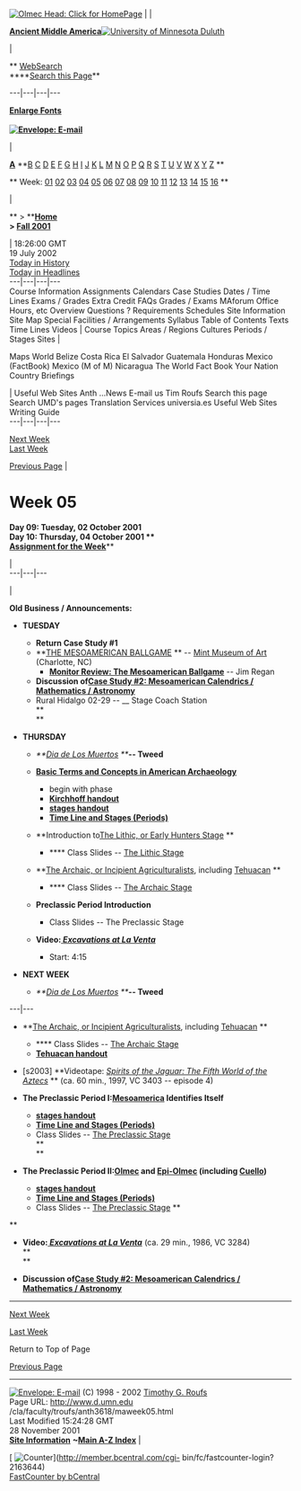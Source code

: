 [![Olmec Head: Click for
HomePage](/cla/faculty/troufs/images/olmechd.jpg)](http://www.d.umn.edu/cla/faculty/troufs/anth3618/)
|   |

[**Ancient Middle
America**](http://www.d.umn.edu/cla/faculty/troufs/anth3618/)[![University of
Minnesota Duluth](/base/extras/umd_name_big.gif)](/)

|

** [WebSearch  
](http://www.d.umn.edu/socanth/search.html)****[Search this
Page](/cla/faculty/troufs/anth1602/pcsearchpage.html)**  
  
---|---|---|---  
  
[**Enlarge Fonts**](/cla/faculty/troufs/anth1602/pcenlargefonts.html)  
**[  
![Envelope:
E-mail](/cla/faculty/troufs/images/mail.gif)](mailto:troufs@d.umn.edu)**

|

[**A**](http://www.d.umn.edu/cla/faculty/troufs/tr/trindex.html#A)
**[B](http://www.d.umn.edu/cla/faculty/troufs/tr/trindex.html#B)
[C](http://www.d.umn.edu/cla/faculty/troufs/tr/trindex.html#C)
[D](http://www.d.umn.edu/cla/faculty/troufs/tr/trindex.html#D)
[E](http://www.d.umn.edu/cla/faculty/troufs/tr/trindex.html#E)
[F](http://www.d.umn.edu/cla/faculty/troufs/tr/trindex.html#F)
[G](http://www.d.umn.edu/cla/faculty/troufs/tr/trindex.html#G)
[H](http://www.d.umn.edu/cla/faculty/troufs/tr/trindex.html#H)
[I](http://www.d.umn.edu/cla/faculty/troufs/tr/trindex.html#I)
[J](http://www.d.umn.edu/cla/faculty/troufs/tr/trindex.html#J)
[K](http://www.d.umn.edu/cla/faculty/troufs/tr/trindex.html#K)
[L](http://www.d.umn.edu/cla/faculty/troufs/tr/trindex.html#L)
[M](http://www.d.umn.edu/cla/faculty/troufs/tr/trindex.html#M)
[N](http://www.d.umn.edu/cla/faculty/troufs/tr/trindex.html#N)
[O](http://www.d.umn.edu/cla/faculty/troufs/tr/trindex.html#O)
[P](http://www.d.umn.edu/cla/faculty/troufs/tr/trindex.html#P)
[Q](http://www.d.umn.edu/cla/faculty/troufs/tr/trindex.html#Q)
[R](http://www.d.umn.edu/cla/faculty/troufs/tr/trindex.html#R)
[S](http://www.d.umn.edu/cla/faculty/troufs/tr/trindex.html#S)
[T](http://www.d.umn.edu/cla/faculty/troufs/tr/trindex.html#T)
[U](http://www.d.umn.edu/cla/faculty/troufs/tr/trindex.html#U)
[V](http://www.d.umn.edu/cla/faculty/troufs/tr/trindex.html#V)
[W](http://www.d.umn.edu/cla/faculty/troufs/tr/trindex.html#W)
[X](http://www.d.umn.edu/cla/faculty/troufs/tr/trindex.html#X)
[Y](http://www.d.umn.edu/cla/faculty/troufs/tr/trindex.html#Y)
[Z](http://www.d.umn.edu/cla/faculty/troufs/tr/trindex.html#Z) **

** Week: [01](http://www.d.umn.edu/cla/faculty/troufs/anth3618/maweek01.html)
[02](http://www.d.umn.edu/cla/faculty/troufs/anth3618/maweek02.html)
[03](http://www.d.umn.edu/cla/faculty/troufs/anth3618/maweek03.html)
[04](http://www.d.umn.edu/cla/faculty/troufs/anth3618/maweek04.html)
[05](http://www.d.umn.edu/cla/faculty/troufs/anth3618/maweek05.html)
[06](http://www.d.umn.edu/cla/faculty/troufs/anth3618/maweek06.html)
[07](http://www.d.umn.edu/cla/faculty/troufs/anth3618/maweek07.html)
[08](http://www.d.umn.edu/cla/faculty/troufs/anth3618/maweek08.html)
[09](http://www.d.umn.edu/cla/faculty/troufs/anth3618/maweek09.html)
[10](http://www.d.umn.edu/cla/faculty/troufs/anth3618/maweek10.html)
[11](http://www.d.umn.edu/cla/faculty/troufs/anth3618/maweek11.html)
[12](http://www.d.umn.edu/cla/faculty/troufs/anth3618/maweek12.html)
[13](http://www.d.umn.edu/cla/faculty/troufs/anth3618/maweek13.html)
[14](http://www.d.umn.edu/cla/faculty/troufs/anth3618/maweek14.html)
[15](http://www.d.umn.edu/cla/faculty/troufs/anth3618/maweek15.html)
[16](http://www.d.umn.edu/cla/faculty/troufs/anth3618/maweek16.html)  **

|

**   > ****[Home  
](http://www.d.umn.edu/cla/faculty/troufs/anth3618/)   > [Fall
2001](http://www.d.umn.edu/cla/faculty/troufs/anth3618/macal-F2001.html)**

|  18:26:00 GMT  
19 July 2002  
[Today in History  
](http://www.d.umn.edu/cla/faculty/troufs/today.html)[Today in
Headlines](http://www.1stHeadlines.com/)  
---|---|---|---  
Course Information Assignments Calendars Case Studies Dates / Time Lines Exams
/ Grades Extra Credit FAQs Grades / Exams MAforum Office Hours, etc Overview
Questions ? Requirements Schedules Site Information Site Map Special
Facilities / Arrangements Syllabus Table of Contents Texts Time Lines Videos
|  Course Topics Areas / Regions Cultures Periods / Stages Sites  |

Maps World Belize Costa Rica El Salvador Guatemala Honduras Mexico (FactBook)
Mexico (M of M) Nicaragua The World Fact Book Your Nation Country Briefings

|  Useful Web Sites Anth ...News E-mail us Tim Roufs Search this page Search
UMD's pages Translation Services universia.es Useful Web Sites Writing Guide  
---|---|---|---  
  
[Next Week](maweek06.html)  
[Last Week](maweek04.html)  

[Previous Page](javascript:history.go\(-1\);) |

# Week 05

********Day 09: Tuesday, 02 October 2001  
Day 10: Thursday, ********04 October******** 2001****** **  
**[**Assignment for the
Week**](http://www.d.umn.edu/cla/faculty/troufs/anth3618/maweek05-assign.html)******

|  
---|---|---  
  

  



|



**Old Business / Announcements:**

  * **TUESDAY**
    * **Return Case Study #1**
    * **[THE MESOAMERICAN BALLGAME](http://www.ballgame.org/) ** \-- [Mint Museum of Art](http://www.mintmuseum.org/) (Charlotte, NC)
      * [**Monitor Review: The Mesoamerican Ballgame**](http://www.csmonitor.com/2001/0927/p25s2-stin.html) \-- Jim Regan
    * **Discussion of[Case Study #2: Mesoamerican Calendrics / Mathematics / Astronomy](http://www.d.umn.edu/cla/faculty/troufs/anth3618/case_studies/maCS-02.html)**
    * Rural Hidalgo 02-29 -- __ Stage Coach Station  
**  
**

  * **THURSDAY**
    * _**[Dia de Los Muertos](images/announcement1.bmp) **_**\-- Tweed**
    * **[Basic Terms and Concepts in American Archaeology](http://www.d.umn.edu/cla/faculty/troufs/anth3618/mabasic_terms.html)**
      * begin with phase
      * **[Kirchhoff handout](images/Kirchhoff_handout.jpg)**
      * **[stages handout](images/stages_handout.jpg)**
      * **[Time Line and Stages (Periods)](ma_timeline.html)**  

    * **Introduction to[The Lithic, or Early Hunters Stage](http://weber.ucsd.edu/~dkjordan/arch/mexchron.html#EarlyHunters) **
      * **** Class Slides -- [The Lithic Stage](PowerPoint/Lithic.ppt)
    * **[The Archaic, or Incipient Agriculturalists](http://weber.ucsd.edu/~dkjordan/arch/mexchron.html#Archaic), including [Tehuacan](http://www.d.umn.edu/cla/faculty/troufs/anth3618/matehuac.html) **
      * **** Class Slides -- [The Archaic Stage](PowerPoint/Archaic.ppt)
    * **Preclassic Period Introduction**
      * Class Slides -- The Preclassic Stage
    * **Video:[ _Excavations at La Venta_](http://www.d.umn.edu/cla/faculty/troufs/anth3618/video/Excavations.html)**
      * Start: 4:15  
  

  * **NEXT WEEK**
    * _**[Dia de Los Muertos](images/announcement1.bmp) **_**\-- Tweed**

  
  
---|---  
  
  

  * **[The Archaic, or Incipient Agriculturalists](http://weber.ucsd.edu/~dkjordan/arch/mexchron.html#Archaic), including [Tehuacan](http://www.d.umn.edu/cla/faculty/troufs/anth3618/matehuac.html) **
    * **** Class Slides -- [The Archaic Stage](PowerPoint/Archaic.ppt)
    * **[Tehuacan handout](maTehuacan_handout.html)**
  * [s2003] **Videotape: _[Spirits of the Jaguar: The Fifth World of the Aztecs](http://www.d.umn.edu/cla/faculty/troufs/anth3618/video/Fifth_World.html)_ ** (ca. 60 min., 1997, VC 3403 -- episode 4)  
  

  * **The Preclassic Period I:[Mesoamerica](http://www.d.umn.edu/cla/faculty/troufs/anth3618/mamesoam.html) Identifies Itself**
    * **[stages handout](images/stages_handout.jpg)**
    * **[Time Line and Stages (Periods)](ma_timeline.html)**
    * Class Slides -- [The Preclassic Stage](PowerPoint/Preclassic.ppt)  
**  
**

  * **The Preclassic Period II:[Olmec](http://www.d.umn.edu/cla/faculty/troufs/anth3618/maolmec.html) and [Epi-Olmec](http://weber.ucsd.edu/~dkjordan/arch/mexchron.html#LPC) (including [Cuello](http://www.d.umn.edu/cla/faculty/troufs/anth3618/macuello.html))**
    * **[stages handout](images/stages_handout.jpg)**
    * **[Time Line and Stages (Periods)](ma_timeline.html)**
    * Class Slides -- [The Preclassic Stage](PowerPoint/Preclassic.ppt) **  
  
**

  * **Video:[ _Excavations at La Venta_](http://www.d.umn.edu/cla/faculty/troufs/anth3618/video/Excavations.html)** (ca. 29 min., 1986, VC 3284)  
**  
**

  * **Discussion of[Case Study #2: Mesoamerican Calendrics / Mathematics / Astronomy](http://www.d.umn.edu/cla/faculty/troufs/anth3618/case_studies/maCS-02.html)**

  
---  
  
[ Next Week](maweek06.html)  
  
[Last Week](maweek04.html)

Return to Top of Page  
  
[Previous Page](javascript:history.go\(-1\);)  
  
---  
  
[![Envelope:
E-mail](/cla/faculty/troufs/images/mail.gif)](mailto:troufs@d.umn.edu) (C)
1998 \- 2002 [Timothy G. Roufs](http://www.d.umn.edu/~troufs/)  
Page URL: http://www.d.umn.edu /cla/faculty/troufs/anth3618/maweek05.html  
Last Modified 15:24:28 GMT  
28 November 2001  
[**Site Information**](/cla/faculty/troufs/tr/trinformation.html) **~[Main A-Z
Index](http://www.d.umn.edu/cla/faculty/troufs/anth1602/pcnavbar0200.html)** |

[
![Counter](http://fastcounter.bcentral.com/fastcounter?2163644+4327295)](http://member.bcentral.com/cgi-
bin/fc/fastcounter-login?2163644)  
[FastCounter by bCentral](http://fastcounter.bcentral.com/fc-join)  
  
  


